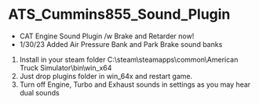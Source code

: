 # ATS_Cummins855_Sound_Plugin

- CAT Engine Sound Plugin /w Brake and Retarder now!
- 1/30/23 Added Air Pressure Bank and Park Brake sound banks

1. Install in your steam folder C:\steam\steamapps\common\American Truck Simulator\bin\win_x64
2. Just drop plugins folder in win_64x and restart game.
3. Turn off Engine, Turbo and Exhaust sounds in settings as you may hear dual sounds
